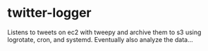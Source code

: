 # twitter-logger
Listens to tweets on ec2 with tweepy and archive them to s3 using logrotate, cron, and systemd.  Eventually also analyze the data...

